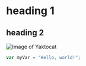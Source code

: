 # heading 1
## heading 2
![Image of Yaktocat](https://octodex.github.com/images/yaktocat.png)
``` javascript
var myVar = "Hello, world!";
```
